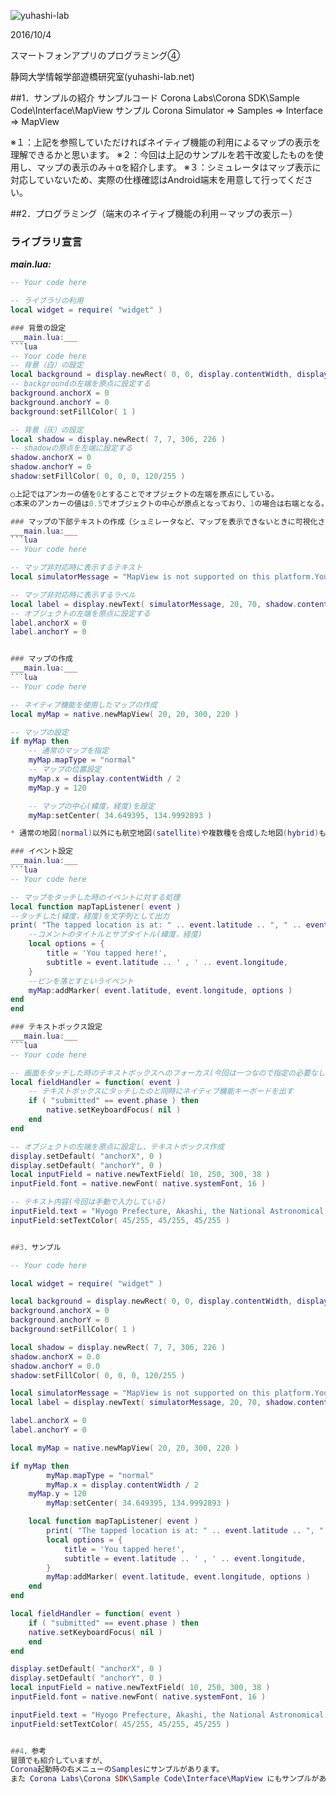 ![yuhashi-lab](http://www.yuhashi-lab.net/_/rsrc/1436515256182/config/customLogo.gif?revision=1)

2016/10/4

スマートフォンアプリのプログラミング④

静岡大学情報学部遊橋研究室(yuhashi-lab.net)


##1．サンプルの紹介
サンプルコード
Corona Labs\Corona SDK\Sample Code\Interface\MapView
サンプル
Corona Simulator ⇒ Samples ⇒ Interface ⇒ MapView

※１：上記を参照していただければネイティブ機能の利用によるマップの表示を理解できるかと思います。
※２：今回は上記のサンプルを若干改変したものを使用し、マップの表示のみ＋αを紹介します。
※３：シミュレータはマップ表示に対応していないため、実際の仕様確認はAndroid端末を用意して行ってください。


##2．プログラミング（端末のネイティブ機能の利用－マップの表示－）

### ライブラリ宣言
___main.lua:___
```lua
-- Your code here

-- ライブラリの利用
local widget = require( "widget" )

### 背景の設定
___main.lua:___
```lua
-- Your code here
-- 背景（白）の設定
local background = display.newRect( 0, 0, display.contentWidth, display.contentHeight )
-- backgroundの左端を原点に設定する
background.anchorX = 0
background.anchorY = 0
background:setFillColor( 1 )

-- 背景（灰）の設定
local shadow = display.newRect( 7, 7, 306, 226 )
-- shadowの原点を左端に設定する
shadow.anchorX = 0
shadow.anchorY = 0
shadow:setFillColor( 0, 0, 0, 120/255 )

○上記ではアンカーの値を0とすることでオブジェクトの左端を原点にしている。
○本来のアンカーの値は0.5でオブジェクトの中心が原点となっており、1の場合は右端となる。

### マップの下部テキストの作成（シュミレータなど、マップを表示できないときに可視化されるテキスト）
___main.lua:___
```lua
-- Your code here

-- マップ非対応時に表示するテキスト
local simulatorMessage = "MapView is not supported on this platform.You should build for iOS or Android to try MapView."

-- マップ非対応時に表示するラベル
local label = display.newText( simulatorMessage, 20, 70, shadow.contentWidth - 10, 0, native.systemFont, 14 )
-- オブジェクトの左端を原点に設定する
label.anchorX = 0
label.anchorY = 0


### マップの作成
___main.lua:___
```lua
-- Your code here

-- ネイティブ機能を使用したマップの作成
local myMap = native.newMapView( 20, 20, 300, 220 )

-- マップの設定
if myMap then
	-- 通常のマップを指定
	myMap.mapType = "normal"
	-- マップの位置設定
	myMap.x = display.contentWidth / 2
	myMap.y = 120

	-- マップの中心(緯度，経度)を設定
	myMap:setCenter( 34.649395, 134.9992893 )

* 通常の地図(normal)以外にも航空地図(satellite)や複数種を合成した地図(hybrid)もある。

### イベント設定
___main.lua:___
```lua
-- Your code here

-- マップをタッチした時のイベントに対する処理
local function mapTapListener( event )
--タッチした(緯度，経度)を文字列として出力
print( "The tapped location is at: " .. event.latitude .. ", " .. event.longitude )
	--コメントのタイトルとサブタイトル(緯度，経度)
	local options = { 
		title = 'You tapped here!',
		subtitle = event.latitude .. ' , ' .. event.longitude, 
	}
	--ピンを落とすというイベント
	myMap:addMarker( event.latitude, event.longitude, options )
end
end

### テキストボックス設定
___main.lua:___
```lua
-- Your code here

-- 画面をタッチした時のテキストボックスへのフォーカス(今回は一つなので指定の必要なし)
local fieldHandler = function( event )
	-- テキストボックスにタッチしたのと同時にネイティブ機能キーボードを出す
	if ( "submitted" == event.phase ) then
		native.setKeyboardFocus( nil )
	end
end

-- オブジェクトの左端を原点に設定し、テキストボックス作成
display.setDefault( "anchorX", 0 )
display.setDefault( "anchorY", 0 )
local inputField = native.newTextField( 10, 250, 300, 38 )
inputField.font = native.newFont( native.systemFont, 16 )

-- テキスト内容(今回は手動で入力している)
inputField.text = "Hyogo Prefecture, Akashi, the National Astronomical Observatory" -- example of searchable location
inputField:setTextColor( 45/255, 45/255, 45/255 )


##3．サンプル

-- Your code here

local widget = require( "widget" )

local background = display.newRect( 0, 0, display.contentWidth, display.contentHeight )
background.anchorX = 0
background.anchorY = 0
background:setFillColor( 1 )

local shadow = display.newRect( 7, 7, 306, 226 )
shadow.anchorX = 0.0
shadow.anchorY = 0.0
shadow:setFillColor( 0, 0, 0, 120/255 )

local simulatorMessage = "MapView is not supported on this platform.You should build for iOS or Android to try MapView."
local label = display.newText( simulatorMessage, 20, 70, shadow.contentWidth - 10, 0, native.systemFont, 14 )

label.anchorX = 0
label.anchorY = 0

local myMap = native.newMapView( 20, 20, 300, 220 )

if myMap then
		myMap.mapType = "normal"
		myMap.x = display.contentWidth / 2
	myMap.y = 120
		myMap:setCenter( 34.649395, 134.9992893 )

	local function mapTapListener( event )
		print( "The tapped location is at: " .. event.latitude .. ", " .. event.longitude )
		local options = { 
			title = 'You tapped here!',
			subtitle = event.latitude .. ' , ' .. event.longitude, 
		}
		myMap:addMarker( event.latitude, event.longitude, options )
	end
end

local fieldHandler = function( event )
	if ( "submitted" == event.phase ) then
	native.setKeyboardFocus( nil )
	end
end

display.setDefault( "anchorX", 0 )
display.setDefault( "anchorY", 0 )
local inputField = native.newTextField( 10, 250, 300, 38 )
inputField.font = native.newFont( native.systemFont, 16 )

inputField.text = "Hyogo Prefecture, Akashi, the National Astronomical Observatory" -- example of searchable location
inputField:setTextColor( 45/255, 45/255, 45/255 )


##4．参考
冒頭でも紹介していますが、
Corona起動時の右メニューのSamplesにサンプルがあります。
また Corona Labs\Corona SDK\Sample Code\Interface\MapView にもサンプルがあります。

